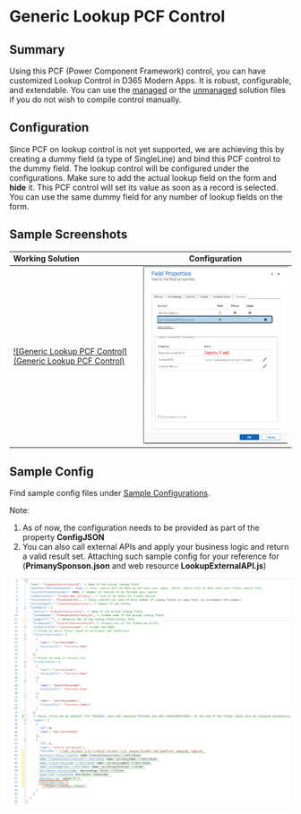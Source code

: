 # Generic Lookup PCF Control
## Summary
Using this PCF (Power Component Framework) control, you can have customized Lookup Control in D365 Modern Apps. It is robust, configurable, and extendable. You can use the [managed](/GenericLookupPCFSolution/bin/Release/GenericLookupPCFSolution_managed.zip)  or the [unmanaged](/GenericLookupPCFSolution/bin/Release/GenericLookupPCFSolution.zip) solution files if you do not wish to compile control manually.

## Configuration
Since PCF on lookup control is not yet supported, we are achieving this by creating a dummy field (a type of SingleLine) and bind this PCF control to the dummy field. The lookup control will be configured under the configurations. Make sure to add the actual lookup field on the form and **hide** it. This PCF control will set its value as soon as a record is selected. You can use the same dummy field for any number of lookup fields on the form.

## Sample Screenshots
| Working Solution      | Configuration |
| :---        |    :----:   |
| [![Generic Lookup PCF Control](Generic Lookup PCF Control)](https://youtu.be/FrKFTgZWkkk)   | <img src="src/FieldConfigurations.png">       |

## Sample Config

Find sample config files under [Sample Configurations](/GenericLookupPCFComponent/sampledata). 

Note: 
1. As of now, the configuration needs to be provided as part of the property **ConfigJSON**
2. You can also call external APIs and apply your business logic and return a valid result set. Attaching such sample config for your reference for (**PrimanySponson.json** and web resource **LookupExternalAPI.js**)

<img src="src/config.png">
